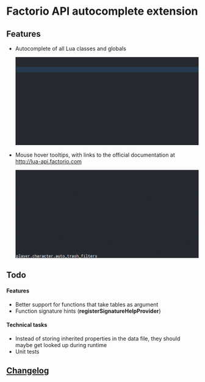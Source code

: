 # Factorio API autocomplete extension

## Features

- Autocomplete of all Lua classes and globals

  ![autocomplete](images/autocomplete.gif)

- Mouse hover tooltips, with links to the official documentation at http://lua-api.factorio.com

  ![tooltips](images/tooltips.gif)


## Todo

#### Features
- Better support for functions that take tables as argument
- Function signature hints (**registerSignatureHelpProvider**)

#### Technical tasks
- Instead of storing inherited properties in the data file, they should maybe get looked up during runtime
- Unit tests

## [Changelog](CHANGELOG.md)
